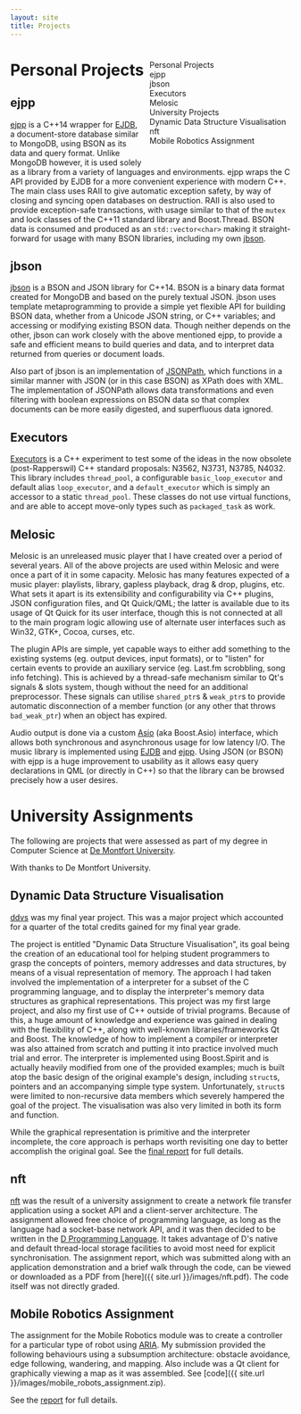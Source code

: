 ```yaml
---
layout: site
title: Projects
---
```


<style>
    #toc {
        width: auto;
        display: inline-block;
        float: right;
        margin: 10px;
    }
    @media (max-width: 48em) {
        #toc {
            float: none;
            margin: 0;
        }
    }
</style>
<div class="pure-menu pure-menu-open" id="toc">
    <ul>
        <li><a class="pure-menu-heading" href="#projects">Personal Projects</a></li>
        <li><a href="#ejpp">ejpp</a></li>
        <li><a href="#jbson">jbson</a></li>
        <li><a href="#executors">Executors</a></li>
        <li><a href="#melo">Melosic</a></li>
        <li><a class="pure-menu-heading" href="#uni">University Projects</a></li>
        <li><a href="#ddvs">Dynamic Data Structure Visualisation</a></li>
        <li><a href="#nft">nft</a></li>
        <li><a href="#robotics">Mobile Robotics Assignment</a></li>
    </ul>
</div>

# <a name="projects"></a>Personal Projects

## <a name="ejpp"></a>ejpp

[ejpp](https://chrismanning.github.io/ejpp) is a C++14 wrapper for [EJDB](https://ejdb.org/), a document-store database similar to MongoDB, using BSON as its data and query format.
Unlike MongoDB however, it is used solely as a library from a variety of languages and environments.
ejpp wraps the C API provided by EJDB for a more convenient experience with modern C++.
The main class uses RAII to give automatic exception safety, by way of closing and syncing open databases on destruction.
RAII is also used to provide exception-safe transactions, with usage similar to that of the `mutex` and lock classes of the C++11 standard library and Boost.Thread.
BSON data is consumed and produced as an `std::vector<char>` making it straight-forward for usage with many BSON libraries, including my own [jbson](#jbson).

## <a name="jbson"></a>jbson

[jbson](https://chrismanning.github.io/jbson) is a BSON and JSON library for C++14.
BSON is a binary data format created for MongoDB and based on the purely textual JSON.
jbson uses template metaprogramming to provide a simple yet flexible API for building BSON data, whether from a Unicode JSON string, or C++ variables; and accessing or modifying existing BSON data.
Though neither depends on the other, jbson can work closely with the above mentioned ejpp, to provide a safe and efficient means to build queries and data, and to interpret data returned from queries or document loads.

Also part of jbson is an implementation of [JSONPath](https://goessner.net/articles/JsonPath/), which functions in a similar manner with JSON (or in this case BSON) as XPath does with XML.
The implementation of JSONPath allows data transformations and even filtering with boolean expressions on BSON data so that complex documents can be more easily digested, and superfluous data ignored.

## <a name="executors"></a>Executors

[Executors](https://github.com/chrismanning/executors) is a C++ experiment to test some of the ideas in the now obsolete (post-Rapperswil) C++ standard proposals: N3562, N3731, N3785, N4032.
This library includes `thread_pool`, a configurable `basic_loop_executor` and default alias `loop_executor`, and a `default_executor` which is simply an accessor to a static `thread_pool`.
These classes do not use virtual functions, and are able to accept move-only types such as `packaged_task` as work.

## <a name="melo"></a>Melosic

Melosic is an unreleased music player that I have created over a period of several years.
All of the above projects are used within Melosic and were once a part of it in some capacity.
Melosic has many features expected of a music player: playlists, library, gapless playback, drag & drop, plugins, etc.
What sets it apart is its extensibility and configurability via C++ plugins, JSON configuration files, and Qt Quick/QML; the latter is available due to its usage of Qt Quick for its user interface, though this is not connected at all to the main program logic allowing use of alternate user interfaces such as Win32, GTK+, Cocoa, curses, etc.

The plugin APIs are simple, yet capable ways to either add something to the existing systems (eg. output devices, input formats), or to "listen" for certain events to provide an auxiliary service (eg. Last.fm scrobbling, song info fetching).
This is achieved by a thread-safe mechanism similar to Qt's signals & slots system, though without the need for an additional preprocessor. These signals can utilise `shared_ptr`s & `weak_ptr`s to provide automatic disconnection of a member function (or any other that throws `bad_weak_ptr`) when an object has expired.

Audio output is done via a custom [Asio](https://think-async.com/Asio) (aka Boost.Asio) interface, which allows both synchronous and asynchronous usage for low latency I/O.
The music library is implemented using [EJDB](https://ejdb.org/) and [ejpp](#ejpp).
Using JSON (or BSON) with ejpp is a huge improvement to usability as it allows easy query declarations in QML (or directly in C++) so that the library can be browsed precisely how a user desires.

# <a name="uni"></a>University Assignments

The following are projects that were assessed as part of my degree in Computer Science at [De Montfort University](https://www.dmu.ac.uk/).

With thanks to De Montfort University.

## <a name="ddvs"></a>Dynamic Data Structure Visualisation

[ddvs](https://github.com/chrismanning/ddvs) was my final year project.
This was a major project which accounted for a quarter of the total credits gained for my final year grade.

The project is entitled "Dynamic Data Structure Visualisation", its goal being the creation of an educational tool for helping student programmers to grasp the concepts of pointers, memory addresses and data structures, by means of a visual representation of memory.
The approach I had taken involved the implementation of a interpreter for a subset of the C programming language, and to display the interpreter's memory data structures as graphical representations.
This project was my first large project, and also my first use of C++ outside of trivial programs.
Because of this, a huge amount of knowledge and experience was gained in dealing with the flexibility of C++, along with well-known libraries/frameworks Qt and Boost.
The knowledge of how to implement a compiler or interpreter was also attained from scratch and putting it into practice involved much trial and error.
The interpreter is implemented using Boost.Spirit and is actually heavily modified from one of the provided examples; much is built atop the basic design of the original example's design, including `struct`s, pointers and an accompanying simple type system.
Unfortunately, `struct`s were limited to non-recursive data members which severely hampered the goal of the project.
The visualisation was also very limited in both its form and function.

While the graphical representation is primitive and the interpreter incomplete, the core approach is perhaps worth revisiting one day to better accomplish the original goal.
See the [final report]({{site.url}}/images/ack_final_report.pdf) for full details.

## <a name="nft"></a>nft

[nft](https://github.com/chrismanning/nft) was the result of a university assignment to create a network file transfer application using a socket API and a client-server architecture.
The assignment allowed free choice of programming language, as long as the language had a socket-base network API, and it was then decided to be written in the [D Programming Language](https://dlang.org/).
It takes advantage of D's native and default thread-local storage facilities to avoid most need for explicit synchronisation.
The assignment report, which was submitted along with an application demonstration and a brief walk through the code, can be viewed or downloaded as a PDF from [here]({{ site.url }}/images/nft.pdf). The code itself was not directly graded.

## <a name="robotics"></a>Mobile Robotics Assignment

The assignment for the Mobile Robotics module was to create a controller for a particular type of robot using [ARIA](https://robots.mobilerobots.com/wiki/ARIA).
My submission provided the following behaviours using a subsumption architecture: obstacle avoidance, edge following, wandering, and mapping.
Also include was a Qt client for graphically viewing a map as it was assembled. See [code]({{ site.url }}/images/mobile_robots_assignment.zip).

See the [report]({{site.url}}/images/mobile_robots_report.pdf) for full details.
